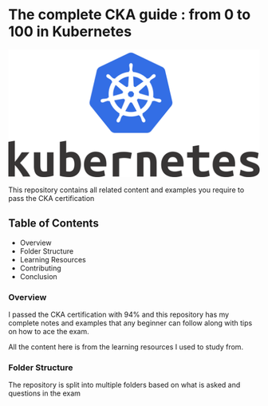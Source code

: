 # The complete CKA guide : from 0 to 100 in Kubernetes

<img src="images/kube.png">

This repository contains all related content and examples you require to pass the CKA certification

## Table of Contents

- Overview
- Folder Structure
- Learning Resources
- Contributing
- Conclusion

### Overview

I passed the CKA certification with 94% and this repository has my complete notes and examples that any beginner can follow along with tips on how to ace the exam.

All the content here is from the learning resources I used to study from.

### Folder Structure

The repository is split into multiple folders based on what is asked and questions in the exam